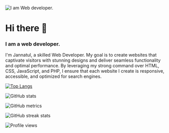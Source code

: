 ![I am Web developer.](https://media.licdn.com/dms/image/D5616AQH8tNUGgbiQNg/profile-displaybackgroundimage-shrink_350_1400/0/1709823781253?e=1715212800&v=beta&t=uXFeGqgRPsChqJXeXdZJ880ZVtKOOvywTgGqyOYeXpY)
# Hi there 👋
### I am a web developer.


I'm Jannatul, a skilled Web Developer. My goal is to create websites that captivate visitors with stunning designs and deliver seamless functionality and optimal performance. By leveraging my strong command over HTML, CSS, JavaScript, and PHP, I ensure that each website I create is responsive, accessible, and optimized for search engines.

[![Top Langs](https://github-readme-stats.vercel.app/api/top-langs/?username=Jannatul-Faria)](https://github.com/anuraghazra/github-readme-stats)

![GitHub stats](https://github-readme-stats.vercel.app/api?username=Jannatul-Faria&show_icons=true&count_private=true)

![GitHub metrics](https://metrics.lecoq.io/Jannatul-Faria)  

![GitHub streak stats](https://streak-stats.demolab.com/?user=Jannatul-Faria)  

![Profile views](https://gpvc.arturio.dev/Jannatul-Faria)  

